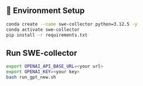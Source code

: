 ## 🚀 Environment Setup
```bash
conda create --name swe-collector python=3.12.5 -y
conda activate swe-collector
pip install -r requirements.txt
```

## Run SWE-collector

```bash
export OPENAI_API_BASE_URL=<your url>
export OPENAI_KEY=<your key>
bash run_gpt_new.sh
```